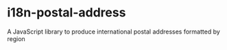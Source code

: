 # i18n-postal-address
A JavaScript library to produce international postal addresses formatted by region
